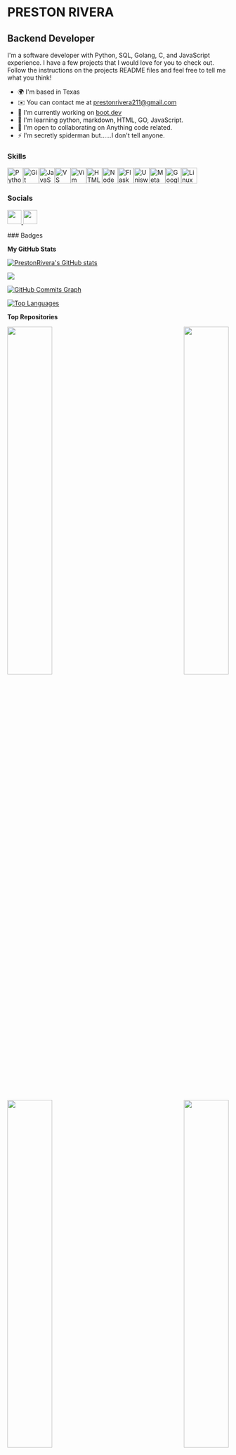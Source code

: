 PRESTON RIVERA
==============================

Backend Developer
--------------------------------------------------------------------------

I'm a software developer with Python, SQL, Golang, C, and JavaScript experience. I have a few projects that I would love for you to check out. Follow the instructions on the projects README files and feel free to tell me what you think! 

* 🌍  I'm based in Texas
* ✉️  You can contact me at [prestonrivera211@gmail.com](mailto:prestonrivera211@gmail.com)
* 🚀  I'm currently working on [boot.dev](http://www.boot.dev/u/vastwealth55)
* 🧠  I'm learning python, markdown, HTML, GO, JavaScript.
* 🤝  I'm open to collaborating on Anything code related.
* ⚡  I'm secretly spiderman but......I don't tell anyone.

### Skills

<p align="left">
<a href="https://www.python.org/" target="_blank" rel="noreferrer"><img src="https://raw.githubusercontent.com/danielcranney/readme-generator/main/public/icons/skills/python-colored.svg" width="36" height="36" alt="Python" /></a><a href="https://git-scm.com/" target="_blank" rel="noreferrer"><img src="https://raw.githubusercontent.com/danielcranney/readme-generator/main/public/icons/skills/git-colored.svg" width="36" height="36" alt="Git" /></a><a href="https://developer.mozilla.org/en-US/docs/Web/JavaScript" target="_blank" rel="noreferrer"><img src="https://raw.githubusercontent.com/danielcranney/readme-generator/main/public/icons/skills/javascript-colored.svg" width="36" height="36" alt="JavaScript" /></a><a href="https://code.visualstudio.com/" target="_blank" rel="noreferrer"><img src="https://raw.githubusercontent.com/danielcranney/readme-generator/main/public/icons/skills/visualstudiocode.svg" width="36" height="36" alt="VS Code" /></a><a href="https://www.vim.org/" target="_blank" rel="noreferrer"><img src="https://raw.githubusercontent.com/danielcranney/readme-generator/main/public/icons/skills/vim.svg" width="36" height="36" alt="Vim" /></a><a href="https://developer.mozilla.org/en-US/docs/Glossary/HTML5" target="_blank" rel="noreferrer"><img src="https://raw.githubusercontent.com/danielcranney/readme-generator/main/public/icons/skills/html5-colored.svg" width="36" height="36" alt="HTML5" /></a><a href="https://nodejs.org/en/" target="_blank" rel="noreferrer"><img src="https://raw.githubusercontent.com/danielcranney/readme-generator/main/public/icons/skills/nodejs-colored.svg" width="36" height="36" alt="NodeJS" /></a><a href="https://flask.palletsprojects.com/en/2.0.x/" target="_blank" rel="noreferrer"><img src="https://raw.githubusercontent.com/danielcranney/readme-generator/main/public/icons/skills/flask-colored.svg" width="36" height="36" alt="Flask" /></a><a href="https://uniswap.org/" target="_blank" rel="noreferrer"><img src="https://raw.githubusercontent.com/danielcranney/readme-generator/main/public/icons/skills/uniswap-colored.svg" width="36" height="36" alt="Uniswap" /></a><a href="https://metamask.io/" target="_blank" rel="noreferrer"><img src="https://raw.githubusercontent.com/danielcranney/readme-generator/main/public/icons/skills/metamask-colored.svg" width="36" height="36" alt="MetaMask" /></a><a href="https://cloud.google.com/" target="_blank" rel="noreferrer"><img src="https://raw.githubusercontent.com/danielcranney/readme-generator/main/public/icons/skills/googlecloud-colored.svg" width="36" height="36" alt="Google Cloud" /></a><a href="https://www.linux.org" target="_blank" rel="noreferrer"><img src="https://raw.githubusercontent.com/danielcranney/readme-generator/main/public/icons/skills/linux-colored.svg" width="36" height="36" alt="Linux" /></a>
</p>

### Socials

<p align="left"> <a href="https://www.github.com/PrestonRivera" target="_blank" rel="noreferrer"> <picture> <source media="(prefers-color-scheme: dark)" srcset="https://raw.githubusercontent.com/danielcranney/readme-generator/main/public/icons/socials/github-dark.svg" /> <source media="(prefers-color-scheme: light)" srcset="https://raw.githubusercontent.com/danielcranney/readme-generator/main/public/icons/socials/github.svg" /> <img src="https://raw.githubusercontent.com/danielcranney/readme-generator/main/public/icons/socials/github.svg" width="32" height="32" /> </picture> </a> <a href="https://www.linkedin.com/in/preston-rivera-485926319" target="_blank" rel="noreferrer"> <picture> <source media="(prefers-color-scheme: dark)" srcset="https://raw.githubusercontent.com/danielcranney/readme-generator/main/public/icons/socials/linkedin-dark.svg" /> <source media="(prefers-color-scheme: light)" srcset="https://raw.githubusercontent.com/danielcranney/readme-generator/main/public/icons/socials/linkedin.svg" /> <img src="https://raw.githubusercontent.com/danielcranney/readme-generator/main/public/icons/socials/linkedin.svg" width="32" height="32" /> </picture> </a></p>
### Badges

<b>My GitHub Stats</b>

<a href="http://www.github.com/PrestonRivera"><img src="https://github-readme-stats.vercel.app/api?username=PrestonRivera&show_icons=true&hide=issues,&count_private=true&title_color=f97316&text_color=14b8a6&icon_color=f97316&bg_color=0f172a&hide_border=true&show_icons=true" alt="PrestonRivera's GitHub stats" /></a>

<a href="http://www.github.com/PrestonRivera"><img src="https://github-readme-streak-stats.herokuapp.com/?user=PrestonRivera&stroke=14b8a6&background=0f172a&ring=f97316&fire=f97316&currStreakNum=14b8a6&currStreakLabel=f97316&sideNums=14b8a6&sideLabels=14b8a6&dates=14b8a6&hide_border=true" /></a>

<a href="http://www.github.com/PrestonRivera"><img src="https://github-readme-activity-graph.cyclic.app/graph?username=PrestonRivera&bg_color=0f172a&color=14b8a6&line=f97316&point=14b8a6&area_color=0f172a&area=true&hide_border=true&custom_title=GitHub%20Commits%20Graph" alt="GitHub Commits Graph" /></a>

<a href="https://github.com/PrestonRivera" align="left"><img src="https://github-readme-stats.vercel.app/api/top-langs/?username=PrestonRivera&langs_count=10&title_color=f97316&text_color=14b8a6&icon_color=f97316&bg_color=0f172a&hide_border=true&locale=en&custom_title=Top%20%Languages" alt="Top Languages" /></a>

<b>Top Repositories</b>

<div width="100%" align="center"><a href="https://github.com/PrestonRivera/static_site_gen" align="left"><img align="left" width="45%" src="https://github-readme-stats.vercel.app/api/pin/?username=PrestonRivera&repo=static_site_gen&title_color=f97316&text_color=14b8a6&icon_color=f97316&bg_color=0f172a&hide_border=true&locale=en" /></a><a href="https://github.com/PrestonRivera/asteroids_game" align="right"><img align="right" width="45%" src="https://github-readme-stats.vercel.app/api/pin/?username=PrestonRivera&repo=asteroids_game&title_color=f97316&text_color=14b8a6&icon_color=f97316&bg_color=0f172a&hide_border=true&locale=en" /></a></div><br /><br /><br /><br /><br /><br /><br />

<br /><br /><br /><br /><br />

<div width="100%" align="center"><a href="https://github.com/PrestonRivera/maze_solver" align="left"><img align="left" width="45%" src="https://github-readme-stats.vercel.app/api/pin/?username=PrestonRivera&repo=maze_solver&title_color=f97316&text_color=14b8a6&icon_color=f97316&bg_color=0f172a&hide_border=true&locale=en" /></a><a href="https://github.com/PrestonRivera/Blackjack" align="right"><img align="right" width="45%" src="https://github-readme-stats.vercel.app/api/pin/?username=PrestonRivera&repo=Blackjack&title_color=f97316&text_color=14b8a6&icon_color=f97316&bg_color=0f172a&hide_border=true&locale=en" /></a></div>
